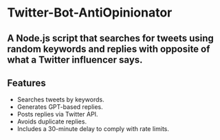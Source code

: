 # Twitter-Bot-AntiOpinionator

A Node.js script that searches for tweets using random keywords and replies with opposite of what a Twitter influencer says. 
---

## Features
- Searches tweets by keywords.
- Generates GPT-based replies.
- Posts replies via Twitter API.
- Avoids duplicate replies.
- Includes a 30-minute delay to comply with rate limits.

